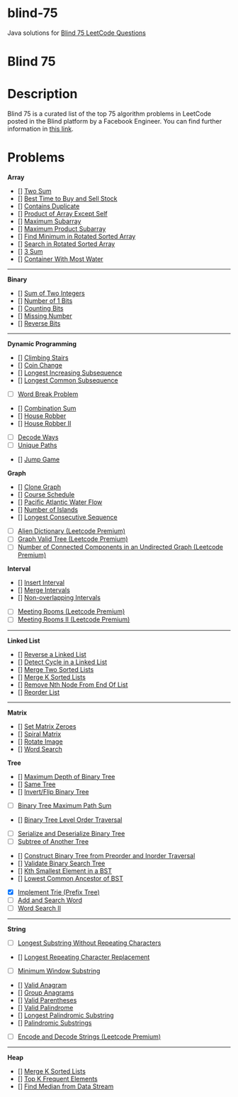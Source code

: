 # blind-75
Java solutions for [Blind 75 LeetCode Questions](https://leetcode.com/discuss/general-discussion/460599/blind-75-leetcode-questions)
# Blind 75

# Description

Blind 75 is a curated list of the top 75 algorithm problems in LeetCode posted in the Blind platform by a Facebook Engineer. You can find further information in [this link](https://www.teamblind.com/post/New-Year-Gift---Curated-List-of-Top-75-LeetCode-Questions-to-Save-Your-Time-OaM1orEU).

# Problems

**Array**

- []  [Two Sum](https://leetcode.com/problems/two-sum/)
- []  [Best Time to Buy and Sell Stock](https://leetcode.com/problems/best-time-to-buy-and-sell-stock/)
- []  [Contains Duplicate](https://leetcode.com/problems/contains-duplicate/)
- []  [Product of Array Except Self](https://leetcode.com/problems/product-of-array-except-self/)
- []  [Maximum Subarray](https://leetcode.com/problems/maximum-subarray/)
- []  [Maximum Product Subarray](https://leetcode.com/problems/maximum-product-subarray/)
- []  [Find Minimum in Rotated Sorted Array](https://leetcode.com/problems/find-minimum-in-rotated-sorted-array/)
- []  [Search in Rotated Sorted Array](https://leetcode.com/problems/search-in-rotated-sorted-array/)
- []  [3 Sum](https://leetcode.com/problems/3sum/)
- []  [Container With Most Water](https://leetcode.com/problems/container-with-most-water/)

---

**Binary**

- []  [Sum of Two Integers](https://leetcode.com/problems/sum-of-two-integers/)
- []  [Number of 1 Bits](https://leetcode.com/problems/number-of-1-bits/)
- []  [Counting Bits](https://leetcode.com/problems/counting-bits/)
- []  [Missing Number](https://leetcode.com/problems/missing-number/)
- []  [Reverse Bits](https://leetcode.com/problems/reverse-bits/)

---

**Dynamic Programming**

- []  [Climbing Stairs](https://leetcode.com/problems/climbing-stairs/)
- []  [Coin Change](https://leetcode.com/problems/coin-change/)
- []  [Longest Increasing Subsequence](https://leetcode.com/problems/longest-increasing-subsequence/)
- []  [Longest Common Subsequence](https://leetcode.com/problems/longest-common-subsequence/)
- [ ]  [Word Break Problem](https://leetcode.com/problems/word-break/)
- []  [Combination Sum](https://leetcode.com/problems/combination-sum-iv/)
- []  [House Robber](https://leetcode.com/problems/house-robber/)
- []  [House Robber II](https://leetcode.com/problems/house-robber-ii/)
- [ ]  [Decode Ways](https://leetcode.com/problems/decode-ways/)
- [ ]  [Unique Paths](https://leetcode.com/problems/unique-paths/)
- []  [Jump Game](https://leetcode.com/problems/jump-game/)

**Graph**

- []  [Clone Graph](https://leetcode.com/problems/clone-graph/)
- []  [Course Schedule](https://leetcode.com/problems/course-schedule/)
- []  [Pacific Atlantic Water Flow](https://leetcode.com/problems/pacific-atlantic-water-flow/)
- []  [Number of Islands](https://leetcode.com/problems/number-of-islands/)
- []  [Longest Consecutive Sequence](https://leetcode.com/problems/longest-consecutive-sequence/)
- [ ]  [Alien Dictionary (Leetcode Premium)](https://leetcode.com/problems/alien-dictionary/)
- [ ]  [Graph Valid Tree (Leetcode Premium)](https://leetcode.com/problems/graph-valid-tree/)
- [ ]  [Number of Connected Components in an Undirected Graph (Leetcode Premium)](https://leetcode.com/problems/number-of-connected-components-in-an-undirected-graph/)

**Interval**

- []  [Insert Interval](https://leetcode.com/problems/insert-interval/)
- []  [Merge Intervals](https://leetcode.com/problems/merge-intervals/)
- []  [Non-overlapping Intervals](https://leetcode.com/problems/non-overlapping-intervals/)
- [ ]  [Meeting Rooms (Leetcode Premium)](https://leetcode.com/problems/meeting-rooms/)
- [ ]  [Meeting Rooms II (Leetcode Premium)](https://leetcode.com/problems/meeting-rooms-ii/)

---

**Linked List**

- []  [Reverse a Linked List](https://leetcode.com/problems/reverse-linked-list/)
- []  [Detect Cycle in a Linked List](https://leetcode.com/problems/linked-list-cycle/)
- []  [Merge Two Sorted Lists](https://leetcode.com/problems/merge-two-sorted-lists/)
- []  [Merge K Sorted Lists](https://leetcode.com/problems/merge-k-sorted-lists/)
- []  [Remove Nth Node From End Of List](https://leetcode.com/problems/remove-nth-node-from-end-of-list/)
- []  [Reorder List](https://leetcode.com/problems/reorder-list/)

---

**Matrix**

- []  [Set Matrix Zeroes](https://leetcode.com/problems/set-matrix-zeroes/)
- []  [Spiral Matrix](https://leetcode.com/problems/spiral-matrix/)
- []  [Rotate Image](https://leetcode.com/problems/rotate-image/)
- []  [Word Search](https://leetcode.com/problems/word-search/)

**Tree**

- []  [Maximum Depth of Binary Tree](https://leetcode.com/problems/maximum-depth-of-binary-tree/)
- []  [Same Tree](https://leetcode.com/problems/same-tree/)
- []  [Invert/Flip Binary Tree](https://leetcode.com/problems/invert-binary-tree/)
- [ ]  [Binary Tree Maximum Path Sum](https://leetcode.com/problems/binary-tree-maximum-path-sum/)
- []  [Binary Tree Level Order Traversal](https://leetcode.com/problems/binary-tree-level-order-traversal/)
- [ ]  [Serialize and Deserialize Binary Tree](https://leetcode.com/problems/serialize-and-deserialize-binary-tree/)
- [ ]  [Subtree of Another Tree](https://leetcode.com/problems/subtree-of-another-tree/)
- []  [Construct Binary Tree from Preorder and Inorder Traversal](https://leetcode.com/problems/construct-binary-tree-from-preorder-and-inorder-traversal/)
- []  [Validate Binary Search Tree](https://leetcode.com/problems/validate-binary-search-tree/)
- []  [Kth Smallest Element in a BST](https://leetcode.com/problems/kth-smallest-element-in-a-bst/)
- []  [Lowest Common Ancestor of BST](https://leetcode.com/problems/lowest-common-ancestor-of-a-binary-search-tree/)
- [x]  [Implement Trie (Prefix Tree)](https://leetcode.com/problems/implement-trie-prefix-tree/)
- [ ]  [Add and Search Word](https://leetcode.com/problems/add-and-search-word-data-structure-design/)
- [ ]  [Word Search II](https://leetcode.com/problems/word-search-ii/)

---

**String**

- [ ]  [Longest Substring Without Repeating Characters](https://leetcode.com/problems/longest-substring-without-repeating-characters/)
- []  [Longest Repeating Character Replacement](https://leetcode.com/problems/longest-repeating-character-replacement/)
- [ ]  [Minimum Window Substring](https://leetcode.com/problems/minimum-window-substring/)
- []  [Valid Anagram](https://leetcode.com/problems/valid-anagram/)
- []  [Group Anagrams](https://leetcode.com/problems/group-anagrams/)
- []  [Valid Parentheses](https://leetcode.com/problems/valid-parentheses/)
- []  [Valid Palindrome](https://leetcode.com/problems/valid-palindrome/)
- []  [Longest Palindromic Substring](https://leetcode.com/problems/longest-palindromic-substring/)
- []  [Palindromic Substrings](https://leetcode.com/problems/palindromic-substrings/)
- [ ]  [Encode and Decode Strings (Leetcode Premium)](https://leetcode.com/problems/encode-and-decode-strings/)

---

**Heap**

- []  [Merge K Sorted Lists](https://leetcode.com/problems/merge-k-sorted-lists/)
- []  [Top K Frequent Elements](https://leetcode.com/problems/top-k-frequent-elements/)
- []  [Find Median from Data Stream](https://leetcode.com/problems/find-median-from-data-stream/)